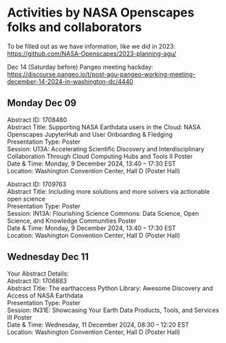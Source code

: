 # Activities by NASA Openscapes folks and collaborators

To be filled out as we have information, like we did in 2023: https://github.com/NASA-Openscapes/2023-planning-agu/

Dec 14 (Saturday before) Pangeo meeting hackday: https://discourse.pangeo.io/t/post-agu-pangeo-working-meeting-december-14-2024-in-washington-dc/4440

## Monday Dec 09

Abstract ID: 1708480  
Abstract Title: Supporting NASA Earthdata users in the Cloud: NASA Openscapes JupyterHub and User Onboarding & Fledging  
Presentation Type: Poster  
Session: U13A: Accelerating Scientific Discovery and Interdisciplinary Collaboration Through Cloud Computing Hubs and Tools II Poster  
Date & Time: Monday, 9 December 2024, 13:40 – 17:30 EST  
Location:  Washington Convention Center, Hall D (Poster Hall)  

Abstract ID: 1709763  
Abstract Title: Including more solutions and more solvers via actionable open science  
Presentation Type: Poster  
Session: IN13A: Flourishing Science Commons: Data Science, Open Science, and Knowledge Communities Poster  
Date & Time: Monday, 9 December 2024, 13:40 – 17:30 EST  
Location:  Washington Convention Center, Hall D (Poster Hall)  

## Wednesday Dec 11

Your Abstract Details:  
Abstract ID: 1706883  
Abstract Title: The earthaccess Python Library: Awesome Discovery and Access of NASA Earthdata  
Presentation Type: Poster  
Session: IN31E: Showcasing Your Earth Data Products, Tools, and Services III Poster  
Date & Time: Wednesday, 11 December 2024, 08:30 – 12:20 EST  
Location:  Washington Convention Center, Hall D (Poster Hall)  
